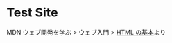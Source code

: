 # Test Site

MDN ウェブ開発を学ぶ > ウェブ入門 > [HTML の基本](https://developer.mozilla.org/ja/docs/Learn/Getting_started_with_the_web/HTML_basics)より
